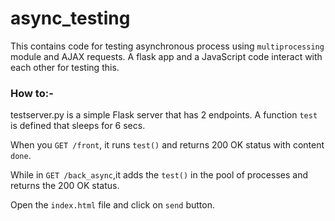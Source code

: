 # async_testing

This contains code for testing asynchronous process using  `multiprocessing`  module and AJAX requests.
A flask app and a JavaScript code interact with each other for testing this.

### How to:-

testserver.py is a simple Flask server that has 2 endpoints. A function `test` is defined that sleeps for 6 secs.

When you `GET /front`, it runs `test()` and returns 200 OK status with content `done`. 

While in `GET /back_async`,it adds the `test()` in the pool of processes and returns the 200 OK status.

Open the `index.html` file and click on `send` button. 